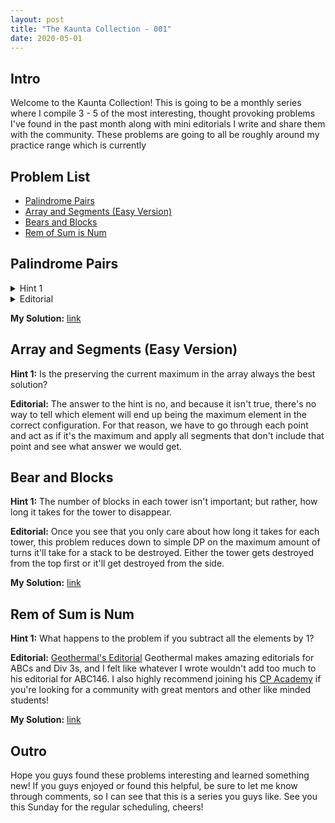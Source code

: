 ```yaml
---
layout: post
title: "The Kaunta Collection - 001"
date: 2020-05-01
---
```


## Intro

Welcome to the Kaunta Collection! This is going to be a monthly series where I compile 3 - 5 of the most interesting, thought provoking problems I've found in the past month along with mini editorials I write and share them with the community. These problems are going to all be roughly around my practice range which is currently 

## Problem List

- [Palindrome Pairs](https://codeforces.com/problemset/problem/1045/I)
- [Array and Segments (Easy Version)](https://codeforces.com/contest/1108/problem/E1)
- [Bears and Blocks](https://codeforces.com/contest/574/problem/D)
- [Rem of Sum is Num](https://atcoder.jp/contests/abc146/tasks/abc146_e)

## Palindrome Pairs

<details>
    <summary>Hint 1</summary>
    
    The only thing that matters about each string is the letter count parity.
</details>

<details>
    <summary>Editorial</summary>


    Once you notice that you really only care the parity of each letter count, it's an easy observation to see that a string can only make a palindrome with strings that have at most one differing parity. For example, aa and b (00 and 01) could combine but not aa and bc(000 and 011). So the question becomes, how can we efficiently count the number of valid pairs? To solve this question we're going to use an interesting 1-2 punch of common tricks. The first trick is hashing our string with powers of 2 to maintain a list in number form of all numbers that have an odd parity. (elaborate)


    ```c++
    int key = 0;
    for (int i = 0; i < 26; i++) {
        // The + 0.5 is to make sure loss precision doesn't give us an answer one too low
        if (parities[i]) key += (pow(2, i) + 0.5); 
    }
    ```


    After that, we can use a map to count pairs and count how many strings differ to get our final solution. (elaborate)
</details>



**My Solution:** [link](https://codeforces.com/contest/1045/submission/67131577)

## Array and Segments (Easy Version)

**Hint 1:** Is the preserving the current maximum in the array always the best solution?

**Editorial:** The answer to the hint is no, and because it isn't true, there's no way to tell which element will end up being the maximum element in the correct configuration. For that reason, we have to go through each point and act as if it's the maximum and apply all segments that don't include that point and see what answer we would get.

## Bear and Blocks

**Hint 1:** The number of blocks in each tower isn't important; but rather, how long it takes for the tower to disappear.

**Editorial:** Once you see that you only care about how long it takes for each tower, this problem reduces down to simple DP on the maximum amount of turns it'll take for a stack to be destroyed. Either the tower gets destroyed from the top first or it'll get destroyed from the side.

**My Solution:** [link](https://codeforces.com/contest/574/submission/68096347)

## Rem of Sum is Num

**Hint 1:** What happens to the problem if you subtract all the elements by 1?

**Editorial:** [Geothermal's Editorial](https://codeforces.com/blog/entry/71699) Geothermal makes amazing editorials for ABCs and Div 3s, and I felt like whatever I wrote wouldn't add too much to his editorial for ABC146. I also highly recommend joining his [CP Academy](https://discordapp.com/invite/VxVnGHu) if you're looking for a community with great mentors and other like minded students!

**My Solution:** [link](https://atcoder.jp/contests/abc146/submissions/11202164)

## Outro

Hope you guys found these problems interesting and learned something new! If you guys enjoyed or found this helpful, be sure to let me know through comments, so I can see that this is a series you guys like. See you this Sunday for the regular scheduling, cheers!







